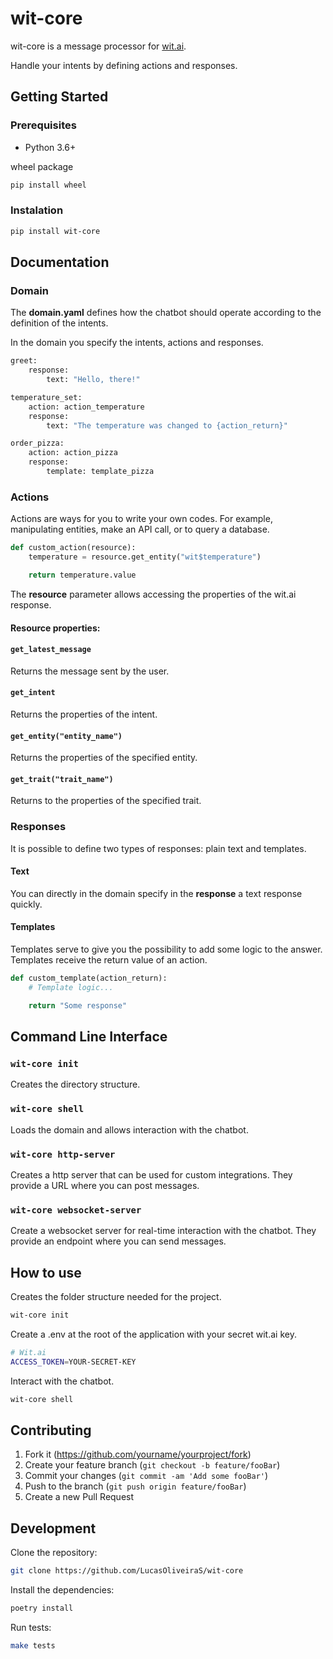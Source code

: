 # wit-core

wit-core is a message processor for [wit.ai](wit.ai).

Handle your intents by defining actions and responses.

## Getting Started

### Prerequisites

- Python 3.6+

wheel package

```bash
pip install wheel
```

### Instalation

```bash
pip install wit-core
```

## Documentation

### Domain

The **domain.yaml** defines how the chatbot should operate according to the definition of the intents.

In the domain you specify the intents, actions and responses.

```python
greet:
    response: 
        text: "Hello, there!"

temperature_set:
    action: action_temperature
    response:
        text: "The temperature was changed to {action_return}"

order_pizza:
    action: action_pizza
    response:
        template: template_pizza
```

### Actions

Actions are ways for you to write your own codes. For example, manipulating entities, make an API call, or to query a database.

```python
def custom_action(resource):
    temperature = resource.get_entity("wit$temperature")

    return temperature.value
```

The **resource** parameter allows accessing the properties of the wit.ai response.

#### **Resource properties:**

#### `get_latest_message`

Returns the message sent by the user.

#### `get_intent`

Returns the properties of the intent.

#### `get_entity("entity_name")`

Returns the properties of the specified entity.

#### `get_trait("trait_name")`

Returns to the properties of the specified trait.

### Responses

It is possible to define two types of responses: plain text and templates.

#### **Text**

You can directly in the domain specify in the **response** a text response quickly.

#### **Templates**

Templates serve to give you the possibility to add some logic to the answer. Templates receive the return value of an action.

```python
def custom_template(action_return):
    # Template logic...

    return "Some response"
```

## Command Line Interface

### `wit-core init`

Creates the directory structure.

### `wit-core shell`

Loads the domain and allows interaction with the chatbot.

### `wit-core http-server`

Creates a http server that can be used for custom integrations. They provide a URL where you can post messages.

### `wit-core websocket-server`

Create a websocket server for real-time interaction with the chatbot. They provide an endpoint where you can send messages.

## How to use

Creates the folder structure needed for the project.

```bash
wit-core init
```

Create a .env at the root of the application with your secret wit.ai key.

```bash
# Wit.ai
ACCESS_TOKEN=YOUR-SECRET-KEY
```

Interact with the chatbot.

```bash
wit-core shell
```

## Contributing

1. Fork it (<https://github.com/yourname/yourproject/fork>)
2. Create your feature branch (`git checkout -b feature/fooBar`)
3. Commit your changes (`git commit -am 'Add some fooBar'`)
4. Push to the branch (`git push origin feature/fooBar`)
5. Create a new Pull Request

## Development

Clone the repository:

```bash
git clone https://github.com/LucasOliveiraS/wit-core
```

Install the dependencies:

```bash
poetry install
```

Run tests:

```bash
make tests
```
